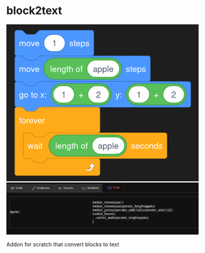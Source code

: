 # block2text

![Scratch Blocks](./pictures/ScreenshotBlocks.png)
![Text output](./pictures/ScreenshotText.png)

Addon for scratch that convert blocks to text
